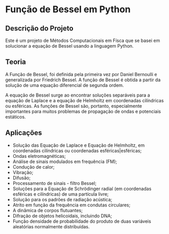 # Função de Bessel em Python

## Descrição do Projeto
Este é um projeto de Métodos Computacionais em Físca que se basei em solucionar a equação de Bessel usando a linguagem Python.

## Teoria 
A Função de Bessel, foi definida pela primeira vez por Daniel Bernoulli e generalizada por Friedrich Bessel. 
A função de Bessel é obtida a partir da solução de uma equação diferencial de segunda ordem.

A equação de Bessel surge ao encontrar soluções separáveis para a equação de Laplace e a equação de Helmholtz em coordenadas cilíndricas ou esféricas. As funções de Bessel são, portanto, especialmente importantes para muitos problemas de propagação de ondas e potenciais estáticos.

## Aplicações
- Solução das Equação de Laplace e Equação de Helmholtz, em coordenadas cilíndricas ou coordenadas esféricas|esféricas;
- Ondas eletromagnéticas;
- Análise de sinais modulados em frequência (FM);
- Condução de calor;
- Vibração;
- Difusão;
- Processamento de sinais - filtro Bessel;
- Soluções para a Equação de Schrödinger radial (em coordenadas esféricas e cilíndricas) de uma partícula livre;
- Solução para os padrões de radiação acústica;
- Atrito em função da frequência em condutas circulares;
- A dinâmica de corpos flutuantes;
- Difração de objetos helicoidais, incluindo DNA;
- Função densidade de probabilidade do produto de duas variáveis aleatórias normalmente distribuídas.
